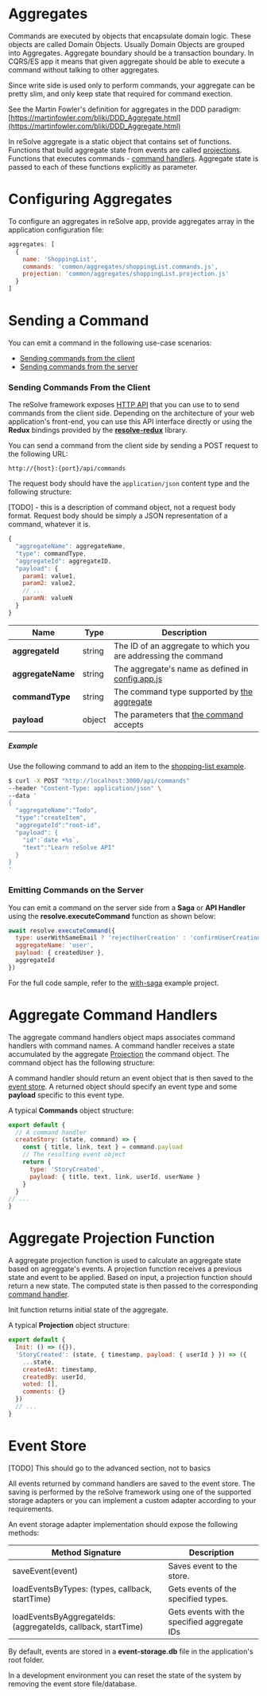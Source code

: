 # Aggregates
Commands are executed by objects that encapsulate domain logic. These objects are called Domain Objects. Usually Domain Objects are grouped into Aggregates. Aggregate boundary should be a transaction boundary. In CQRS/ES app it means that given aggregate should be able to execute a command without talking to other aggregates.

Since write side is used only to perform commands, your aggregate can be pretty slim, and only keep state that required for command exection.

See the Martin Fowler's definition for aggregates in the DDD paradigm: [https://martinfowler.com/bliki/DDD_Aggregate.html](https://martinfowler.com/bliki/DDD_Aggregate.html)


In reSolve aggregate is a static object that contains set of functions. Functions that build aggregate state from events are called [projections](#aggregate-projection-function). Functions that executes commands - [command handlers](#command-handler). Aggregate state is passed to each of these functions explicitly as parameter.


# Configuring Aggregates
To configure an aggregates in reSolve app, provide aggregates array in the application configuration file:

``` js
aggregates: [
  {
    name: 'ShoppingList',
    commands: 'common/aggregates/shoppingList.commands.js',
    projection: 'common/aggregates/shoppingList.projection.js'
  }
]
```

# Sending a Command
You can emit a command in the following use-case scenarios: 
* [Sending commands from the client](#sending-commands-from-the-client) 
* [Sending commands from the server](#emitting-commands-on-the-server)

### Sending Commands From the Client 
The reSolve framework exposes [HTTP API](../api-reference.md#commands-http-api) that you can use to to send commands from the client side. Depending on the architecture of your web application's front-end, you can use this API interface directly or using the **Redux** bindings provided by the **[resolve-redux](https://github.com/reimagined/resolve/tree/master/packages/core/resolve-redux)** library.

You can send a command from the client side by sending a POST request to the following URL:
```
http://{host}:{port}/api/commands
```
The request body should have the `application/json` content type and the following structure:

[TODO] - this is a description of command object, not a request body format. Request body should be simply a JSON representation of a command, whatever it is.

``` js
{
  "aggregateName": aggregateName,
  "type": commandType,
  "aggregateId": aggregateID,
  "payload": {
    param1: value1,
    param2: value2,
    // ...
    paramN: valueN
  }
}
```

|        Name       |  Type  | Description
| ----------------- | ------ | ------------
| **aggregateId**   | string | The ID of an aggregate to which you are addressing the command
| **aggregateName** | string | The aggregate's name as defined in [config.app.js](../examples/shopping-list/config.app.js)
| **commandType**   | string | The command type supported by [the aggregate](../examples/shopping-list/common/aggregates)
| **payload**       | object | The parameters that [the command](../examples/shopping-list/common/aggregates) accepts

##### Example
Use the following command to add an item to the [shopping-list example](../examples/shopping-list).
```sh
$ curl -X POST "http://localhost:3000/api/commands" 
--header "Content-Type: application/json" \
--data '
{
  "aggregateName":"Todo",
  "type":"createItem", 
  "aggregateId":"root-id", 
  "payload": {
    "id":`date +%s`, 
    "text":"Learn reSolve API"
  }
}
'
```


### Emitting Commands on the Server
You can emit a command on the server side from a **Saga** or **API Handler** using the **resolve.executeCommand** function as shown below:

``` js
await resolve.executeCommand({
  type: userWithSameEmail ? 'rejectUserCreation' : 'confirmUserCreation',
  aggregateName: 'user',
  payload: { createdUser },
  aggregateId
})
```

For the full code sample, refer to the [with-saga](https://github.com/reimagined/resolve/tree/master/examples/with-saga) example project.


# Aggregate Command Handlers


The aggregate command handlers object maps associates command handlers with command names. A command handler receives a state accumulated by the aggregate [Projection](#aggregate-projection-function) the command object. The command object has the following structure:


A command handler should return an event object that is then saved to the [event store](#event-store). A returned object should specify an event type and some **payload** specific to this event type. 

A typical **Commands** object structure:

``` js
export default {
  // A command handler
  createStory: (state, command) => {
    const { title, link, text } = command.payload
    // The resulting event object
    return { 
      type: 'StoryCreated',
      payload: { title, text, link, userId, userName }
    }
  }
// ...
}
```

# Aggregate Projection Function
A aggregate projection function is used to calculate an aggregate state based on agreggate's events. A projection function receives a previous state and event to be applied. Based on input, a projection function should return a new state. The computed state is then passed to the corresponding [command handler](#command_handler). 

Init function returns initial state of the aggregate.

 A typical **Projection** object structure: 

``` js
export default {
  Init: () => ({}),
  'StoryCreated': (state, { timestamp, payload: { userId } }) => ({
    ...state,
    createdAt: timestamp,
    createdBy: userId,
    voted: [],
    comments: {}
  })
  // ...
}
```

# Event Store

[TODO] This should go to the advanced section, not to basics

All events returned by command handlers are saved to the event store. The saving is performed by the reSolve framework using one of the supported storage adapters or you can implement a custom adapter according to your requirements. 

An event storage adapter implementation should expose the following methods:

| Method Signature                                                  | Description                                    |
| ----------------------------------------------------------------- | ---------------------------------------------- |
| saveEvent(event)                                                  | Saves event to the store.                      |
| loadEventsByTypes: (types, callback, startTime)                   | Gets events of the specified types.            |
| loadEventsByAggregateIds: (aggregateIds, callback, startTime)     | Gets events with the specified aggregate IDs   |


By default, events are stored in a **event-storage.db** file in the application's root folder. 

In a development environment you can reset the state of the system by removing the event store file/database.
